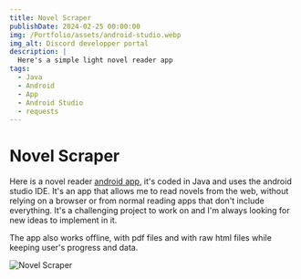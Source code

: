 ```yaml
---
title: Novel Scraper
publishDate: 2024-02-25 00:00:00
img: /Portfolio/assets/android-studio.webp
img_alt: Discord developper portal
description: |
  Here's a simple light novel reader app
tags:
  - Java
  - Android
  - App
  - Android Studio
  - requests
---
```


# Novel Scraper
Here is a novel reader [android app](https://github.com/Aatrick/Novel-Scraper), it's coded in Java and uses the android studio IDE. It's an app that allows me to read novels from the web, without relying on a browser or from normal reading apps that don't include everything. It's a challenging project to work on and I'm always looking for new ideas to implement in it.  

The app also works offline, with pdf files and with raw html files while keeping user's progress and data.

![Novel Scraper](/Portfolio/assets/novelscraper.webp)
